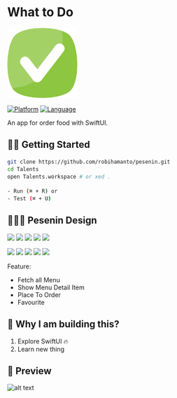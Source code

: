What to Do
===================
<img src="./Preview/Checked.png" alt="alt text" width="160px" height="160px">

[![Platform](http://img.shields.io/badge/platform-ios-blue.svg?style=flat
)](https://developer.apple.com/iphone/index.action)
[![Language](http://img.shields.io/badge/language-swift-brightgreen.svg?style=flat
)](https://developer.apple.com/swift)


An app for order food with SwiftUI.
## 🏃‍♂️ Getting Started

``` bash
git clone https://github.com/robihamanto/pesenin.git
cd Talents
open Talents.workspace # or xed .

- Run (⌘ + R) or
- Test (⌘ + U)
```

## 👨🏻‍💻 Pesenin Design
  <p float="left">
    <img src="./Preview/pesenin-menu-list-scene-light.png" width="20%"/>
    <img src="./Preview/pesenin-menu-detail-scene-light.png" width="18%"/> 
    <img src="./Preview/pesenin-favourite-scene-light.png" width="18%"/> 
    <img src="./Preview/pesenin-order-scene-light.png" width="18%"/> 
    <img src="./Preview/pesenin-checkout-scene-light.png" width="18%"/> 
  </p>
  
  <p float="left">
    <img src="./Preview/pesenin-menu-list-scene-dark.png" width="20%"/>
    <img src="./Preview/pesenin-menu-detail-scene-dark.png" width="18%"/> 
    <img src="./Preview/pesenin-favourite-scene-dark.png" width="18%"/> 
    <img src="./Preview/pesenin-order-scene-dark.png" width="18%"/> 
    <img src="./Preview/pesenin-checkout-scene-dark.png" width="18%"/> 
  </p>

Feature: 
- Fetch all Menu
- Show Menu Detail Item
- Place To Order
- Favourite


## 🎉 Why I am building this?
1. Explore SwiftUI 🔥
2. Learn new thing



## 📱 Preview
<img src="./Preview/talents.gif" alt="alt text" width="188px" height="408px">
